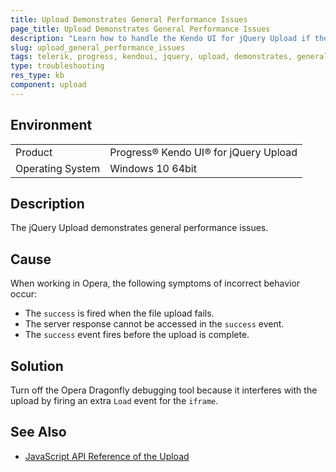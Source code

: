```yaml
---
title: Upload Demonstrates General Performance Issues
page_title: Upload Demonstrates General Performance Issues
description: "Learn how to handle the Kendo UI for jQuery Upload if the component demonstrates general performance issues."
slug: upload_general_performance_issues
tags: telerik, progress, kendoui, jquery, upload, demonstrates, general, performance, issues
type: troubleshooting
res_type: kb
component: upload
---
```


## Environment

<table>
 <tr>
  <td>Product</td>
  <td>Progress® Kendo UI® for jQuery Upload</td>
 </tr>
 <tr>
  <td>Operating System</td>
  <td>Windows 10 64bit</td>
 </tr>
</table>

## Description 

The jQuery Upload demonstrates general performance issues.

## Cause 

When working in Opera, the following symptoms of incorrect behavior occur:

* The `success` is fired when the file upload fails.
* The server response cannot be accessed in the `success` event.
* The `success` event fires before the upload is complete.

## Solution

Turn off the Opera Dragonfly debugging tool because it interferes with the upload by firing an extra `Load` event for the `iframe`.

## See Also

* [JavaScript API Reference of the Upload](/api/javascript/ui/upload)
